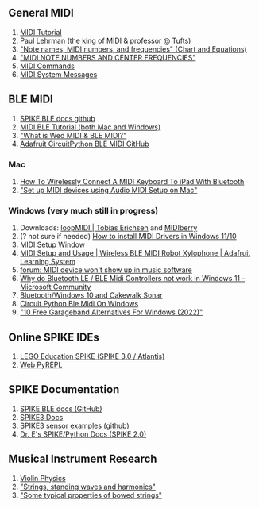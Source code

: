 ## General MIDI
1. [MIDI Tutorial](https://learn.sparkfun.com/tutorials/midi-tutorial/all)
2. Paul Lehrman (the king of MIDI & professor @ Tufts)
3. ["Note names, MIDI numbers, and frequencies" (Chart and Equations)](https://newt.phys.unsw.edu.au/jw/notes.html)
4. ["MIDI NOTE NUMBERS AND CENTER FREQUENCIES"](https://www.inspiredacoustics.com/en/)
5. [MIDI Commands](https://computermusicresource.com/MIDI.Commands.html)
6. [MIDI System Messages](https://cmtext.indiana.edu/MIDI/chapter3_system_messages.php#:~:text=MIDI%20Data%20Format%3A%20System%20Messages,all%20devices%20in%20a%20system.&text=There%20are%20only%20a%20few%20system%20common%20messages%20.)


## BLE MIDI

1. [SPIKE BLE docs github](https://github.com/ceeoinnovations/SPIKE_BLE)
2. [MIDI BLE Tutorial (both Mac and Windows)](https://learn.sparkfun.com/tutorials/midi-ble-tutorial/all)
3. ["What is Wed MIDI & BLE MIDI?"](https://learn.adafruit.com/web-ble-midi/overview)
4. [Adafruit CircuitPython BLE MIDI GitHub](https://github.com/adafruit/Adafruit_CircuitPython_BLE_MIDI/blob/main/adafruit_ble_midi.py)

### Mac
1. [How To Wirelessly Connect A MIDI Keyboard To iPad With Bluetooth](https://www.musiah.com/articles/equipment-tips/how-to-connect-midi-keyboard-to-ipad-with-bluetooth.html)
2. ["Set up MIDI devices using Audio MIDI Setup on Mac"](https://support.apple.com/guide/audio-midi-setup/set-up-midi-devices-ams875bae1e0/mac)
### Windows (very much still in progress)
1. Downloads: [loopMIDI | Tobias Erichsen](https://www.google.com/url?q=https://www.tobias-erichsen.de/software/loopmidi.html&sa=D&source=docs&ust=1659388765548301&usg=AOvVaw0eB6B_9wLXj1-jf4a0WoNH) and [MIDIberry](https://apps.microsoft.com/store/detail/midiberry/9N39720H2M05?hl=en-us&gl=US)
2. (? not sure if needed) [How to install MIDI Drivers in Windows 11/10](https://www.thewindowsclub.com/how-to-install-midi-drivers-in-windows-10) 
3. [MIDI Setup Window](https://docs.cycling74.com/max5/vignettes/core/midi_setup_window.html) 
4. [MIDI Setup and Usage | Wireless BLE MIDI Robot Xylophone | Adafruit Learning System](https://learn.adafruit.com/wireless-ble-midi-robot-xylophone/midi-setup-and-usage) 
5. [forum: MIDI device won't show up in music software](https://xkeyair.com/forum-index/users/martinhines/replies/) 
6. [Why do Bluetooth LE / BLE Midi Controllers not work in Windows 11 - Microsoft Community](https://answers.microsoft.com/en-us/windows/forum/all/why-do-bluetooth-le-ble-midi-controllers-not-work/7f1b0df9-1f3c-45e4-980d-e36ccf8bd1af) 
7. [Bluetooth/Windows 10 and Cakewalk Sonar](https://www.midi.org/forum/4129-bluetooth-windows-10-and-cakewalk-sonar) 
8. [Circuit Python Ble Midi On Windows](https://www.electromaker.io/project/view/circuit-python-ble-midi-on-windows)
9. ["10 Free Garageband Alternatives For Windows (2022)"](https://www.musicianwave.com/free-garageband-alternatives-for-windows/)
  
## Online SPIKE IDEs
1. [LEGO Education SPIKE (SPIKE 3.0 / Atlantis)](https://spike3.legoeducation.com/)
2. [Web PyREPL](https://pyrepl.web.app/)

## SPIKE Documentation
1. [SPIKE BLE docs (GitHub)](https://github.com/ceeoinnovations/SPIKE_BLE) 
2. [SPIKE3 Docs](https://spike3-docs.web.app/) 
3. [SPIKE3 sensor examples (github)](https://github.com/chrisbuerginrogers/ME35_21/tree/main/PythonIDE/Examples/SPIKE3)
4. [Dr. E's SPIKE/Python Docs (SPIKE 2.0)](https://tufts-cr-for-lego.codingrooms.com/documentation/spike_prime_python_knowledge_base#top)

## Musical Instrument Research
1. [Violin Physics](https://web.mit.edu/2.972/www/reports/violin/violin.html)
2. ["Strings, standing waves and harmonics"](http://newt.phys.unsw.edu.au/jw/strings.html)
3. ["Some typical properties of bowed strings"](http://knutsacoustics.com/files/Typical-string-properties.pdf)
